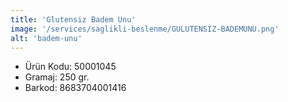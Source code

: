 ```yaml
---
title: 'Glutensiz Badem Unu'
image: '/services/saglikli-beslenme/GULUTENSIZ-BADEMUNU.png'
alt: 'badem-unu'
---
```


* Ürün Kodu: 50001045 
* Gramaj: 250 gr. 
* Barkod: 8683704001416